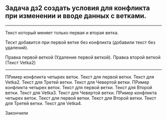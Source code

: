 ## Задача дз2 создать условия для конфликта при изменении и вводе данных с ветками.
___
Текст который меняет только первая и вторая ветка.

Тескт добавится при первой ветке без конфликта (добавили текст без удалений).

Правка первой веткой (Удаление первой веткой). Правка второй веткой (Текст Vetka2)
___

ПРимер конфликта четырех веток. Текст для первой ветки. Текст для Vetka2. Текст для Третей ветки. Текст для Чевертой ветки.
ПРимер конфликта четырех веток. Текст для первой ветки. Текст для Второй ветки. Текст для Vetka3. Текст для Чевертой ветки.
ПРимер конфликта четырех веток. Текст для первой ветки. Текст для Второй ветки. Текст для Третей ветки. Текст для Vetka4.


Закончили